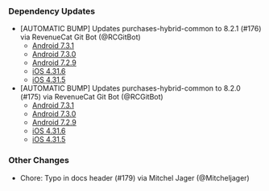### Dependency Updates
* [AUTOMATIC BUMP] Updates purchases-hybrid-common to 8.2.1 (#176) via RevenueCat Git Bot (@RCGitBot)
  * [Android 7.3.1](https://github.com/RevenueCat/purchases-android/releases/tag/7.3.1)
  * [Android 7.3.0](https://github.com/RevenueCat/purchases-android/releases/tag/7.3.0)
  * [Android 7.2.9](https://github.com/RevenueCat/purchases-android/releases/tag/7.2.9)
  * [iOS 4.31.6](https://github.com/RevenueCat/purchases-ios/releases/tag/4.31.6)
  * [iOS 4.31.5](https://github.com/RevenueCat/purchases-ios/releases/tag/4.31.5)
* [AUTOMATIC BUMP] Updates purchases-hybrid-common to 8.2.0 (#175) via RevenueCat Git Bot (@RCGitBot)
  * [Android 7.3.1](https://github.com/RevenueCat/purchases-android/releases/tag/7.3.1)
  * [Android 7.3.0](https://github.com/RevenueCat/purchases-android/releases/tag/7.3.0)
  * [Android 7.2.9](https://github.com/RevenueCat/purchases-android/releases/tag/7.2.9)
  * [iOS 4.31.6](https://github.com/RevenueCat/purchases-ios/releases/tag/4.31.6)
  * [iOS 4.31.5](https://github.com/RevenueCat/purchases-ios/releases/tag/4.31.5)
### Other Changes
* Chore: Typo in docs header (#179) via Mitchel Jager (@Mitcheljager)
